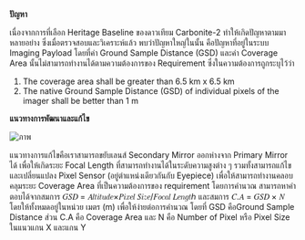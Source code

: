 
**ปัญหา**

เนื่องจากการที่เลือก Heritage Baseline ของดาวเทียม Carbonite-2 ทำให้เกิดปัญหาตามมาหลายอย่าง ซึ่งเมื่อตรวจสอบและวิเคราะห์แล้ว พบว่าปัญหาใหญ่ในนั้น คือปัญหาที่อยู่ในระบบ Imaging Payload โดยที่ค่า Ground Sample Distance (GSD) และค่า Coverage Area นั้นไม่สามารถทำงานได้ตามความต้องการของ Requirement ซึ่งในความต้องการถูกระบุไว้ว่า
  1. The coverage area shall be greater than 6.5 km x 6.5 km
  2. The native Ground Sample Distance (GSD) of individual pixels of the imager shall
  be better than 1 m



**แนวทางการพัฒนาและแก้ไข**

![ภาพ](https://github.com/sasitsrirat/Imaging-Payload-Developer-Gistda/assets/55717534/c8066020-7433-4c66-a6f0-bcc23770f126)


แนวทางการแก้ไขคือเราสามารถขยับเลนส์ Secondary Mirror ออกห่างจาก Primary Mirror ได้ เพื่อให้เกิดระยะ Focal Length ที่สามารถทำงานได้ในระดับความสูงต่าง ๆ รวมทั้งสามารถแก้ไขและเปลี่ยนแปลง Pixel Sensor (อยู่ตำแหน่งเดียวกันกับ Eyepiece) เพื่อให้สามารถทำงานคลอบคลุมระยะ Coverage Area ที่เป็นความต้องการของ requirement โดยการคำนวณ สามารถหาคำตอบได้จากสมการ 𝐺𝑆𝐷 = 𝐴𝑙𝑡𝑖𝑡𝑢𝑑𝑒×𝑃𝑖𝑥𝑒𝑙 𝑆𝑖𝑧𝑒/𝐹𝑜𝑐𝑎𝑙 𝐿𝑒𝑛𝑔𝑡ℎ และสมการ 𝐶.𝐴 = 𝐺𝑆𝐷 × 𝑁 โดยให้ทั้งหมดอยู่ในหน่วย เมตร (m) เพื่อให้ง่ายต่อการคำนวณ โดยที่ GSD คือGround Sample Distance ส่วน C.A คือ Coverage Area และ N คือ Number of Pixel หรือ Pixel Size ในแนวแกน X และแกน Y
